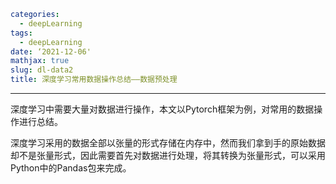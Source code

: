 ```yaml
categories:
  - deepLearning
tags:
  - deepLearning
date: ‘2021-12-06'
mathjax: true
slug: dl-data2
title: 深度学习常用数据操作总结——数据预处理
```

---

深度学习中需要大量对数据进行操作，本文以Pytorch框架为例，对常用的数据操作进行总结。

<!-- more -->



深度学习采用的数据全部以张量的形式存储在内存中，然而我们拿到手的原始数据却不是张量形式，因此需要首先对数据进行处理，将其转换为张量形式，可以采用Python中的Pandas包来完成。
